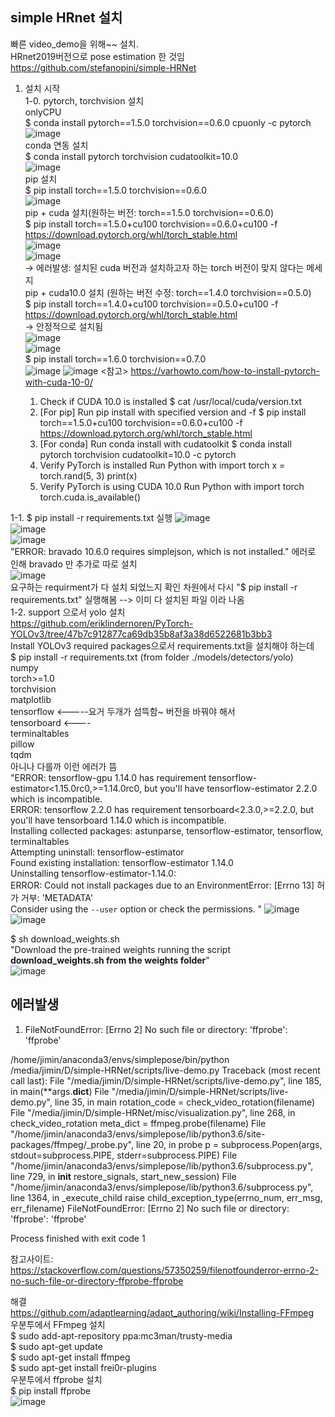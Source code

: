 ## simple HRnet 설치
빠른 video_demo을 위해~~ 설치.  
HRnet2019버전으로 pose estimation 한 것임  
https://github.com/stefanopini/simple-HRNet  
  
1. 설치 시작  
1-0. pytorch, torchvision 설치  
onlyCPU  
$ conda install pytorch==1.5.0 torchvision==0.6.0 cpuonly -c pytorch   
![image](https://user-images.githubusercontent.com/56099627/84871915-1b80fd80-b0bc-11ea-822f-bde89796613c.png)  
conda 연동 설치  
$ conda install pytorch torchvision cudatoolkit=10.0  
![image](https://user-images.githubusercontent.com/56099627/84872136-761a5980-b0bc-11ea-8d97-c9ba6b3a2e04.png)  
pip 설치  
$ pip install torch==1.5.0 torchvision==0.6.0  
![image](https://user-images.githubusercontent.com/56099627/84872273-a530cb00-b0bc-11ea-8f47-0a561c18335d.png)  
pip + cuda 설치(원하는 버전: torch==1.5.0 torchvision==0.6.0)  
$ pip install torch==1.5.0+cu100 torchvision==0.6.0+cu100 -f https://download.pytorch.org/whl/torch_stable.html  
![image](https://user-images.githubusercontent.com/56099627/84872415-d7dac380-b0bc-11ea-81b3-d570d39afd0c.png)  
![image](https://user-images.githubusercontent.com/56099627/84872612-12dcf700-b0bd-11ea-9556-dfbd9146cde2.png)  
-> 에러발생: 설치된 cuda 버전과 설치하고자 하는  torch 버전이 맞지 않다는 메세지  
pip + cuda10.0 설치 (원하는 버전 수정: torch==1.4.0 torchvision==0.5.0)  
$ pip install torch==1.4.0+cu100 torchvision==0.5.0+cu100 -f https://download.pytorch.org/whl/torch_stable.html  
-> 안정적으로 설치됨  
![image](https://user-images.githubusercontent.com/56099627/84872856-5f283700-b0bd-11ea-8197-c3463468bfe8.png)  
![image](https://user-images.githubusercontent.com/56099627/84872938-75ce8e00-b0bd-11ea-80ba-0706072737d1.png)  
$ pip install torch==1.6.0 torchvision==0.7.0  
![image](https://user-images.githubusercontent.com/56099627/101139321-b498d600-3654-11eb-93a9-4f762ba322df.png)
![image](https://user-images.githubusercontent.com/56099627/101139380-ced2b400-3654-11eb-9bcc-2362a0bd0fee.png)
<참고> https://varhowto.com/how-to-install-pytorch-with-cuda-10-0/  

    1. Check if CUDA 10.0 is installed
    $ cat /usr/local/cuda/version.txt
    2. [For pip] Run pip install with specified version and -f
    $ pip install torch==1.5.0+cu100 torchvision==0.6.0+cu100 -f https://download.pytorch.org/whl/torch_stable.html
    3. [For conda] Run conda install with cudatoolkit
    $ conda install pytorch torchvision cudatoolkit=10.0 -c pytorch
    4. Verify PyTorch is installed
    Run Python with
    import torch
    x = torch.rand(5, 3)
    print(x)
    5. Verify PyTorch is using CUDA 10.0
    Run Python with
    import torch
    torch.cuda.is_available()
  
1-1. $ pip install -r requirements.txt 실행
![image](https://user-images.githubusercontent.com/56099627/81363128-8c2c1600-911d-11ea-90f1-c6fe01cf569e.png)  
![image](https://user-images.githubusercontent.com/56099627/81365837-2ee79300-9124-11ea-8130-b41e0bb62815.png)  
![image](https://user-images.githubusercontent.com/56099627/81365914-648c7c00-9124-11ea-94c1-cae84ecbbeed.png)  
"ERROR: bravado 10.6.0 requires simplejson, which is not installed." 에러로 인해 bravado 만 추가로 따로 설치  
![image](https://user-images.githubusercontent.com/56099627/81363488-68b59b00-911e-11ea-8d6a-c4919c55b93f.png)  
요구하는 requirment가 다 설치 되었느지 확인 차원에서 다시 "$ pip install -r requirements.txt" 실행해봄 --> 이미 다 설치된 파일 이라 나옴  
1-2. support 으로서 yolo 설치  
https://github.com/eriklindernoren/PyTorch-YOLOv3/tree/47b7c912877ca69db35b8af3a38d6522681b3bb3  
Install YOLOv3 required packages으로서 requirements.txt을 설치해야 하는데   
$ pip install -r requirements.txt (from folder ./models/detectors/yolo)  
numpy  
torch>=1.0  
torchvision  
matplotlib  
tensorflow <-----요거 두개가 섬뜩함~ 버전을 바꿔야 해서  
tensorboard <----  
terminaltables  
pillow  
tqdm  
아니나 다를까 이런 에러가 뜸  
"ERROR: tensorflow-gpu 1.14.0 has requirement tensorflow-estimator<1.15.0rc0,>=1.14.0rc0, but you'll have tensorflow-estimator 2.2.0 which is incompatible.  
ERROR: tensorflow 2.2.0 has requirement tensorboard<2.3.0,>=2.2.0, but you'll have tensorboard 1.14.0 which is incompatible.  
Installing collected packages: astunparse, tensorflow-estimator, tensorflow, terminaltables  
  Attempting uninstall: tensorflow-estimator  
    Found existing installation: tensorflow-estimator 1.14.0  
    Uninstalling tensorflow-estimator-1.14.0:  
ERROR: Could not install packages due to an EnvironmentError: [Errno 13] 허가 거부: 'METADATA'  
Consider using the `--user` option or check the permissions.  "
![image](https://user-images.githubusercontent.com/56099627/81364528-d236a900-9120-11ea-8d08-a8942809f0fc.png)  
![image](https://user-images.githubusercontent.com/56099627/81364564-ee3a4a80-9120-11ea-814c-8d064187c98d.png)  
  
$ sh download_weights.sh  
"Download the pre-trained weights running the script **download_weights.sh from the weights folder**"  
![image](https://user-images.githubusercontent.com/56099627/81368588-1a5ac900-912b-11ea-90e4-5b9cad98d0ac.png)  
  
## 에러발생
1. FileNotFoundError: [Errno 2] No such file or directory: 'ffprobe': 'ffprobe'

  /home/jimin/anaconda3/envs/simplepose/bin/python /media/jimin/D/simple-HRNet/scripts/live-demo.py
  Traceback (most recent call last):
    File "/media/jimin/D/simple-HRNet/scripts/live-demo.py", line 185, in <module>
      main(**args.__dict__)
    File "/media/jimin/D/simple-HRNet/scripts/live-demo.py", line 35, in main
      rotation_code = check_video_rotation(filename)
    File "/media/jimin/D/simple-HRNet/misc/visualization.py", line 268, in check_video_rotation
      meta_dict = ffmpeg.probe(filename)
    File "/home/jimin/anaconda3/envs/simplepose/lib/python3.6/site-packages/ffmpeg/_probe.py", line 20, in probe
      p = subprocess.Popen(args, stdout=subprocess.PIPE, stderr=subprocess.PIPE)
    File "/home/jimin/anaconda3/envs/simplepose/lib/python3.6/subprocess.py", line 729, in __init__
      restore_signals, start_new_session)
    File "/home/jimin/anaconda3/envs/simplepose/lib/python3.6/subprocess.py", line 1364, in _execute_child
      raise child_exception_type(errno_num, err_msg, err_filename)
  FileNotFoundError: [Errno 2] No such file or directory: 'ffprobe': 'ffprobe'

  Process finished with exit code 1

참고사이트:
https://stackoverflow.com/questions/57350259/filenotfounderror-errno-2-no-such-file-or-directory-ffprobe-ffprobe 

해결  
https://github.com/adaptlearning/adapt_authoring/wiki/Installing-FFmpeg  
우분투에서 FFmpeg 설치  
$ sudo add-apt-repository ppa:mc3man/trusty-media  
$ sudo apt-get update  
$ sudo apt-get install ffmpeg  
$ sudo apt-get install frei0r-plugins  
우분투에서 ffprobe 설치  
$ pip install ffprobe  
![image](https://user-images.githubusercontent.com/56099627/81368771-9ce38880-912b-11ea-92a9-6c03c9f9d744.png)  
